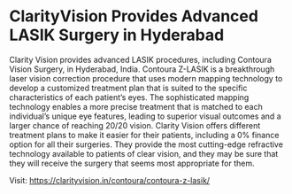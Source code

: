 # ClarityVision Provides Advanced LASIK Surgery in Hyderabad

Clarity Vision provides advanced LASIK procedures, including Contoura Vision Surgery, in Hyderabad, India. Contoura Z-LASIK is a breakthrough laser vision correction procedure that uses modern mapping technology to develop a customized treatment plan that is suited to the specific characteristics of each patient’s eyes. The sophisticated mapping technology enables a more precise treatment that is matched to each individual’s unique eye features, leading to superior visual outcomes and a larger chance of reaching 20/20 vision. Clarity Vision offers different treatment plans to make it easier for their patients, including a 0% finance option for all their surgeries. They provide the most cutting-edge refractive technology available to patients of clear vision, and they may be sure that they will receive the surgery that seems most appropriate for them.

Visit: https://clarityvision.in/contoura/contoura-z-lasik/
